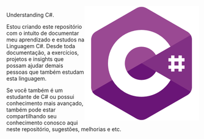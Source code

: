 
<img src="img/c.png" align="right" width="300">



<p>Understanding C#.</p>

<p>Estou criando este repositório com o intuito de documentar meu aprendizado e estudos na Linguagem C#.
Desde toda documentação, a exercícios, projetos e insights que possam ajudar demais pessoas que também estudam
esta linguagem.</p>

<p>Se você também é um estudante de C# ou possui conhecimento mais avançado, também pode estar compartilhando seu conhecimento conosco aqui neste repositório, sugestões, melhorias e etc.</p>